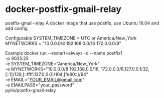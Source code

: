 # docker-postfix-gmail-relay

postfix-gmail-relay
A docker image that use postfix, use Ubuntu 16.04 and add config

Configurable
SYSTEM_TIMEZONE = UTC or America/New_York
MYNETWORKS = "10.0.0.0/8 192.168.0.0/16 172.0.0.0/8"

Example
docker run --restart=always -d --name postfix1 \
-p 9025:25 \
-e SYSTEM_TIMEZONE="America/New_York" \
-e MYNETWORKS="10.0.0.0/8 192.168.0.0/16, 172.0.0.0/8,127.0.0.1/32,[::1]/128,[::ffff:127.0.0.0]/104,[fe80::]/64" \
-e EMAIL="YOUR_EMAIL@gmail.com" \
-e EMAILPASS="your_password" \
pylin/postfix-gmail-relay
